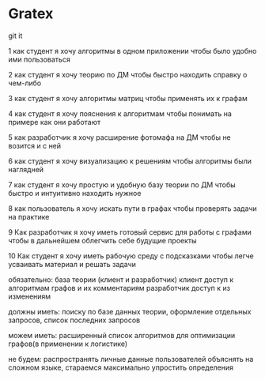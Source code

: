 # Gratex
git it


1 
как студент 
я хочу алгоритмы в одном приложении
чтобы было удобно ими пользоваться


2
как студент 
я хочу теорию по ДМ
чтобы быстро находить справку о чем-либо

3 
как студент 
я хочу алгоритмы матриц
чтобы применять их к графам

4 
как студент 
я хочу пояснения к алгоритмам
чтобы понимать на примере как они работают

5
как разработчик 
я хочу расширение фотомафа на ДМ
чтобы не возится и с ней

6
как студент 
я хочу визуализацию к решениям
чтобы алгоритмы были наглядней

7
как студент 
я хочу простую и удобную базу теории по ДМ
чтобы быстро и интуитивно находить нужное

8
как пользователь
я хочу искать пути в графах
чтобы проверять задачи на практике

9
Как разработчик
я хочу иметь готовый сервис для работы с графами
чтобы в дальнейшем облегчить себе будущие проекты

10
Как студент
я хочу иметь рабочую среду с подсказками
чтобы легче усваивать материал и решать задачи

обязательно: 
база теории (клиент и разработчик)
клиент доступ к алгоритмам графов и их комментариям
разработчик доступ к из изменениям

должны иметь: поиску по базе данных теории, оформление отдельных запросов, список последних запросов

можем иметь: расширенный список алгоритмов для оптимизации графов(в применении к логистике) 

не будем: распространять личные данные пользователей
объяснять на сложном языке, стараемся максимально упростить определения





